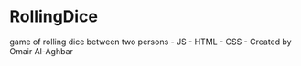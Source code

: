 # RollingDice
game of rolling dice between two persons  - JS - HTML - CSS - Created by Omair Al-Aghbar
